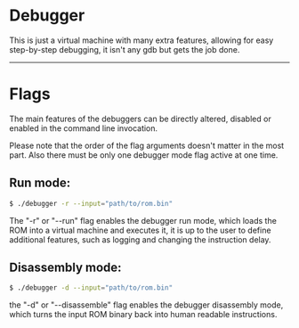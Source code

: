 # Debugger
This is just a virtual machine with many extra features, allowing for easy step-by-step debugging, it isn't any gdb but gets the job done.

---

# Flags
The main features of the debuggers can be directly altered, disabled or enabled in the command line invocation.

Please note that the order of the flag arguments doesn't matter in the most part. Also there must be only one debugger mode flag active at one time.

## Run mode:
```sh
$ ./debugger -r --input="path/to/rom.bin"
```

The "-r" or "--run" flag enables the debugger run mode, which loads the ROM into a virtual machine and executes it, it is up to the user to define additional features, such as logging and changing the instruction delay.

## Disassembly mode:
```sh
$ ./debugger -d --input="path/to/rom.bin"
```

the "-d" or "--disassemble" flag enables the debugger disassembly mode, which turns the input ROM binary back into human readable instructions.
